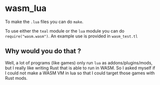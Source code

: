 # wasm_lua

To make the `.lua` files you can do `make`.

To use either the `teal` module or the `lua` module you can do `require("wasm.wasm")`. An example use is provided in `wasm_test.tl`


## Why would you do that ?

Well, a lot of programs (like games) only run `lua` as addons/plugins/mods, but I really like writing Rust that is able to run in WASM. So I asked myself if I could not make a WASM VM in lua so that I could target those games with Rust mods.
